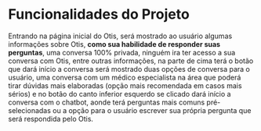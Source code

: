 <h1>Funcionalidades do Projeto</h1>

 <p> Entrando na página inicial do Otis, será mostrado ao usuário algumas informações sobre Otis, <b>como sua habilidade de responder suas perguntas</b>, uma conversa 100% privada,
 ninguém ira ter acesso a sua conversa com Otis, entre outras informações, na parte de cima terá o botão que dará início a conversa será mostrado duas opções de conversa para o usuário,
 uma conversa com um médico especialista na área que poderá tirar dúvidas mais elaboradas (opção mais recomendada em casos mais sérios) e no botão do canto inferior esquerdo se clicado dará 
 início a conversa com o chatbot, aonde terá perguntas mais comuns pré-selecionadas ou a opção para o usuário escrever sua própria pergunta que será respondida pelo Otis.</p>
